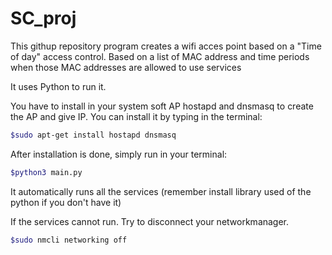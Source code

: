 # SC_proj

This githup repository program creates a wifi acces point based on a "Time of day" access control. Based on a list of MAC address and time periods when those MAC addresses are allowed to use services

It uses Python to run it.

You have to install in your system soft AP hostapd and dnsmasq to create the AP and give IP. You can install it by typing in the terminal:

```bash
$sudo apt-get install hostapd dnsmasq
```

After installation is done, simply run in your terminal:
```bash
$python3 main.py
```

It automatically runs all the services
(remember install library used of the python if you don't have it)

If the services cannot run. Try to disconnect your networkmanager.
```bash
$sudo nmcli networking off
```
